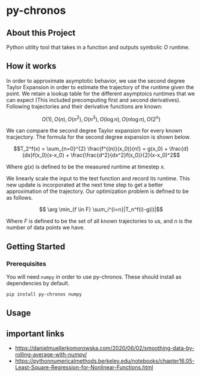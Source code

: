 # py-chronos

## About this Project

Python utility tool that takes in a function and outputs symbolic $O$ runtime.

## How it works

In order to approximate asymptotic behavior, we use the second degree Taylor Expansion in order to estimate the trajectory of the runtime given the point. We retain a lookup table for the different asymptoics runtimes that we can expect (This included precomputing first and second derivatives). Following trajectories and their derivative functions are known:

$$ O(1), O(n), O(n^2), O(n^3), O(\log{n}), O(n\log{n}), O(2^n)$$

We can compare the second degree Taylor expansion for every known tracjectory. The formula for the second degree expansion is shown below.

$$T_2^f(x) = \sum_{n=0}^{2} \frac{f^{(n)}(x_0)}{n!} = g(x_0) + \frac{d}{dx}f(x_0)(x-x_0) + \frac{\frac{d^2}{dx^2}f(x_0)}{2}(x-x_0)^2$$

Where $g(x)$ is defined to be the measured runtime at timestep $x$.

We linearly scale the input to the test function and record its runtime. This new update is incorporated at the next time step to get a better approximation of the trajectory. Our optimization problem is defined to be as follows.

$$ \arg \min_{f \in F} \sum_i^{i=n}|T_n^f(i)-g(i)|$$

Where $F$ is defined to be the set of all known trajectories to us, and $n$ is the number of data points we have.

## Getting Started

### Prerequisites

You will need `numpy` in order to use py-chronos. These should install as dependencies by default.

```sh
pip install py-chronos numpy
```

## Usage

## important links

- https://danielmuellerkomorowska.com/2020/06/02/smoothing-data-by-rolling-average-with-numpy/
- https://pythonnumericalmethods.berkeley.edu/notebooks/chapter16.05-Least-Square-Regression-for-Nonlinear-Functions.html